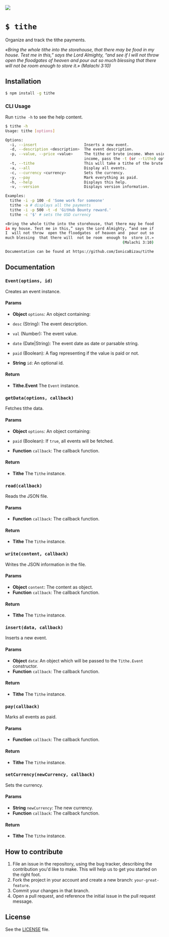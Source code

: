 ![](http://i.imgur.com/AYoWvql.png)

# `$ tithe`
Organize and track the tithe payments.

*«Bring the whole tithe into the storehouse, that there may be food
in my house. Test me in this,” says the Lord Almighty, “and see if
I  will not throw  open the floodgates  of heaven and  pour out so
much blessing  that there will  not be room  enough to  store it.»*
*(Malachi 3:10)*


## Installation

```sh
$ npm install -g tithe
```

### CLI Usage

Run `tithe -h` to see the help content.

```sh
$ tithe -h
Usage: tithe [options]

Options:
  -i, --insert                     Inserts a new event.
  -d, --description <description>  The event description.
  -p, --value, --price <value>     The tithe or brute income. When using the brute
                                   income, pass the -t (or --tithe) option.
  -t, --tithe                      This will take a tithe of the brute value.
  -a, --all                        Display all events.
  -c, --currency <currency>        Sets the currency.
  -y, --pay                        Mark everything as paid.
  -h, --help                       Displays this help.
  -v, --version                    Displays version information.

Examples:
  tithe -i -p 100 -d 'Some work for someone'
  tithe -a # displays all the payments
  tithe -i -p 500 -t -d 'GitHub Bounty reward.'
  tithe -c '$' # sets the USD currency

«Bring the whole tithe into the storehouse, that there may be food
in my house. Test me in this,” says the Lord Almighty, “and see if
I  will not throw  open the floodgates  of heaven and  pour out so
much blessing  that there will  not be room  enough to  store it.»
                                                    (Malachi 3:10)

Documentation can be found at https://github.com/IonicaBizau/tithe
```

## Documentation

### `Event(options, id)`
Creates an event instance.

#### Params
- **Object** `options`: An object containing:
 - `desc` (String): The event description.
 - `val` (Number): The event value.
 - `date` (Date|String): The event date as date or parsable string.
 - `paid` (Boolean): A flag representing if the value is paid or not.

- **String** `id`: An optional id.

#### Return
- **Tithe.Event** The `Event` instance.

### `getData(options, callback)`
Fetches tithe data.

#### Params
- **Object** `options`: An object containing:
 - `paid` (Boolean): If `true`, all events will be fetched.

- **Function** `callback`: The callback function.

#### Return
- **Tithe** The `Tithe` instance.

### `read(callback)`
Reads the JSON file.

#### Params
- **Function** `callback`: The callback function.

#### Return
- **Tithe** The `Tithe` instance.

### `write(content, callback)`
Writes the JSON information in the file.

#### Params
- **Object** `content`: The content as object.
- **Function** `callback`: The callback function.

#### Return
- **Tithe** The `Tithe` instance.

### `insert(data, callback)`
Inserts a new event.

#### Params
- **Object** `data`: An object which will be passed to the `Tithe.Event` constructor.
- **Function** `callback`: The callback function.

#### Return
- **Tithe** The `Tithe` instance.

### `pay(callback)`
Marks all events as paid.

#### Params
- **Function** `callback`: The callback function.

#### Return
- **Tithe** The `Tithe` instance.

### `setCurrency(newCurrency, callback)`
Sets the currency.

#### Params
- **String** `newCurrency`: The new currency.
- **Function** `callback`: The callback function.

#### Return
- **Tithe** The `Tithe` instance.

## How to contribute
1. File an issue in the repository, using the bug tracker, describing the
   contribution you'd like to make. This will help us to get you started on the
   right foot.
2. Fork the project in your account and create a new branch:
   `your-great-feature`.
3. Commit your changes in that branch.
4. Open a pull request, and reference the initial issue in the pull request
   message.

## License
See the [LICENSE](./LICENSE) file.
